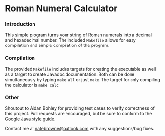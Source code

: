 # Roman Numeral Calculator

### Introduction

This simple program turns your string of Roman numerals into a decimal and
hexadecimal number. The included `Makefile` allows for easy compilation and simple
compilation of the program.

### Compilation

The provided `Makefile` includes targets for creating the executable as well as
a target to create Javadoc documentation. Both can be done simultaneously by
typing `make all` or just `make`. The target for only compiling the calculator
is `make calc`

### Other

Shoutout to Aidan Bohley for providing test cases to verify correctness of this
project. Pull requests are encouraged, but be sure to conform to the [Google
Java style guide](https://google.github.io/styleguide/javaguide.html).

Contact me at natebrowne@outlook.com with any suggestions/bug fixes.
